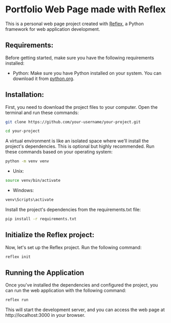 # Portfolio Web Page made with Reflex

This is a personal web page project created with [Reflex](URL_TO_REPOSITORY), a Python framework for web application development.

## Requirements:

Before getting started, make sure you have the following requirements installed:

- Python: Make sure you have Python installed on your system. You can download it from [python.org](https://www.python.org/).

## Installation:

First, you need to download the project files to your computer. Open the terminal and run these commands:
```bash
git clone https://github.com/your-username/your-project.git
```
```bash
cd your-project
```
   
A virtual environment is like an isolated space where we'll install the project's dependencies. This is optional but highly recommended. Run these commands based on your operating system:
```bash
python -m venv venv
```

* Unix:
```bash
source venv/bin/activate
```

* Windows:
```bash
venv\Scripts\activate
```

Install the project's dependencies from the requirements.txt file:

```bash
pip install -r requirements.txt
```

## Initialize the Reflex project:

Now, let's set up the Reflex project. Run the following command:
```bash
reflex init
```

## Running the Application
Once you've installed the dependencies and configured the project, you can run the web application with the following command:

```bash
reflex run
```

This will start the development server, and you can access the web page at http://localhost:3000 in your browser.
